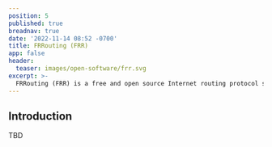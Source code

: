 ```yaml
---
position: 5
published: true
breadnav: true
date: '2022-11-14 08:52 -0700'
title: FRRouting (FRR)
app: false
header:
  teaser: images/open-software/frr.svg
excerpt: >-
  FRRouting (FRR) is a free and open source Internet routing protocol suite for Linux and Unix platforms. It implements BGP, OSPF, RIP, IS-IS, PIM, LDP, BFD, Babel, PBR, OpenFabric and VRRP, with alpha support for EIGRP and NHRP. FRR is the routing stack used by default in SONiC.
---
```


## Introduction

TBD

